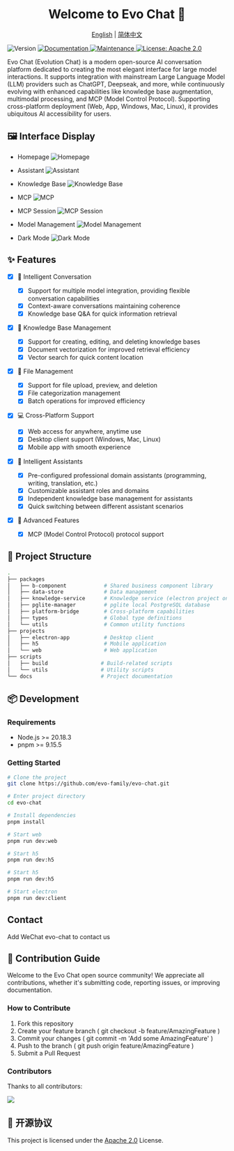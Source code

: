 <div align="center">

<h1>Welcome to Evo Chat 👋</h1>

[English](./README.md) | [简体中文](./README.zh.md)

</div>

<p>
  <img alt="Version" src="https://img.shields.io/badge/version-0.0.1-blue.svg?cacheSeconds=2592000" />
  <a href="http://101.42.26.70:3000/doc" target="_blank">
    <img alt="Documentation" src="https://img.shields.io/badge/documentation-yes-brightgreen.svg" />
  </a>
  <a href="https://github.com/evo-family/evo-chat/graphs/community" target="_blank">
    <img alt="Maintenance" src="https://img.shields.io/badge/Maintained%3F-yes-green.svg" />
  </a>
  <a href="https://github.com/evo-family/evo-chat/master/LICENSE" target="_blank">
    <img alt="License: Apache 2.0" src="https://img.shields.io/badge/License-Apache%202.0-yellow.svg" />
  </a>
</p>

Evo Chat (Evolution Chat) is a modern open-source AI conversation platform dedicated to creating the most elegant interface for large model interactions. It supports integration with mainstream Large Language Model (LLM) providers such as ChatGPT, Deepseak, and more, while continuously evolving with enhanced capabilities like knowledge base augmentation, multimodal processing, and MCP (Model Control Protocol). Supporting cross-platform deployment (Web, App, Windows, Mac, Linux), it provides ubiquitous AI accessibility for users.

## 🖼️ Interface Display

- Homepage
  ![Homepage](./images/b.webp)

- Assistant
  ![Assistant](./images/c.webp)

- Knowledge Base
  ![Knowledge Base](./images/g.webp)

- MCP
  ![MCP](./images/k.webp)

- MCP Session
  ![MCP Session](./images/n.webp)

- Model Management
  ![Model Management](./images/r.webp)

- Dark Mode
  ![Dark Mode](./images/t.webp)

## ✨ Features

- [x] 💬 Intelligent Conversation

  - [x] Support for multiple model integration, providing flexible conversation capabilities
  - [x] Context-aware conversations maintaining coherence
  - [x] Knowledge base Q&A for quick information retrieval

- [x] 🚀 Knowledge Base Management

  - [x] Support for creating, editing, and deleting knowledge bases
  - [x] Document vectorization for improved retrieval efficiency
  - [x] Vector search for quick content location

- [x] 📁 File Management

  - [x] Support for file upload, preview, and deletion
  - [x] File categorization management
  - [x] Batch operations for improved efficiency

- [x] 💻 Cross-Platform Support

  - [x] Web access for anywhere, anytime use
  - [x] Desktop client support (Windows, Mac, Linux)
  - [x] Mobile app with smooth experience

- [x] 🤖 Intelligent Assistants

  - [x] Pre-configured professional domain assistants (programming, writing, translation, etc.)
  - [x] Customizable assistant roles and domains
  - [x] Independent knowledge base management for assistants
  - [x] Quick switching between different assistant scenarios

- [x] 🔮 Advanced Features
  - [x] MCP (Model Control Protocol) protocol support

## 📁 Project Structure

```bash
.
├── packages
│   ├── b-component            # Shared business component library
│   ├── data-store             # Data management
│   ├── knowledge-service      # Knowledge service (electron project only)
│   ├── pglite-manager         # pglite local PostgreSQL database
│   ├── platform-bridge        # Cross-platform capabilities
│   ├── types                  # Global type definitions
│   └── utils                  # Common utility functions
├── projects
│   ├── electron-app           # Desktop client
│   ├── h5                     # Mobile application
│   └── web                    # Web application
├── scripts
│   ├── build                 # Build-related scripts
│   └── utils                 # Utility scripts
└── docs                      # Project documentation
```

## 📦 Development

### Requirements

- Node.js >= 20.18.3
- pnpm >= 9.15.5

### Getting Started

```bash
# Clone the project
git clone https://github.com/evo-family/evo-chat.git

# Enter project directory
cd evo-chat

# Install dependencies
pnpm install

# Start web
pnpm run dev:web

# Start h5
pnpm run dev:h5

# Start h5
pnpm run dev:h5

# Start electron
pnpm run dev:client
```

## Contact

Add WeChat evo-chat to contact us

## 👥 Contribution Guide

Welcome to the Evo Chat open source community! We appreciate all contributions, whether it's submitting code, reporting issues, or improving documentation.

### How to Contribute

1. Fork this repository
2. Create your feature branch ( git checkout -b feature/AmazingFeature )
3. Commit your changes ( git commit -m 'Add some AmazingFeature' )
4. Push to the branch ( git push origin feature/AmazingFeature )
5. Submit a Pull Request

### Contributors

Thanks to all contributors:

<a href="https://github.com/evo-family/evo-chat/graphs/contributors">
  <img src="https://contrib.rocks/image?repo=evo-family/evo-chat" />
</a>

## 📄 开源协议

This project is licensed under the [Apache 2.0](LICENSE) License.
